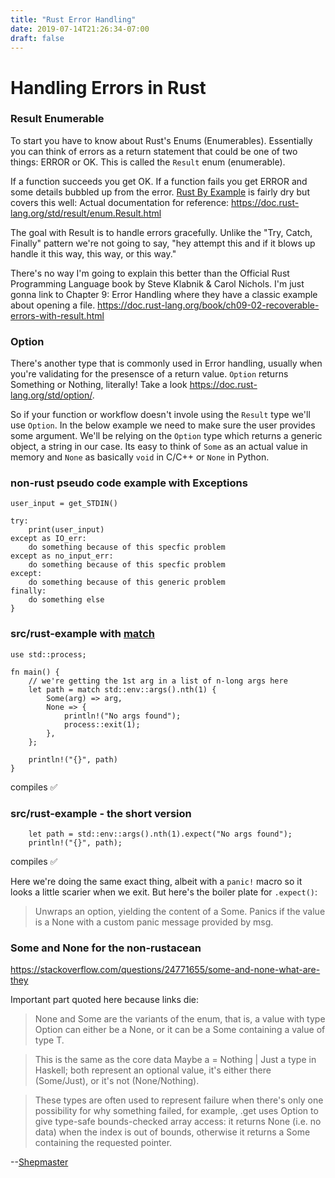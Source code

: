 ```yaml
---
title: "Rust Error Handling"
date: 2019-07-14T21:26:34-07:00
draft: false
---
```


# Handling Errors in Rust

### Result Enumerable
To start you have to know about Rust's Enums (Enumerables).  Essentially you can think of errors as a return statement that could be one of two things: ERROR or OK.  This is called the `Result` enum (enumerable).  

If a function succeeds you get OK.
If a function fails you get ERROR and some details bubbled up from the error. [Rust By Example](https://doc.rust-lang.org/rust-by-example/std/result.html) is fairly dry but covers this well: 
Actual documentation for reference: https://doc.rust-lang.org/std/result/enum.Result.html

The goal with Result is to handle errors gracefully.  Unlike the "Try, Catch, Finally" pattern we're not going to say, "hey attempt this and if it blows up handle it this way, this way, or this way."

There's no way I'm going to explain this better than the Official Rust Programming Language book by Steve Klabnik & Carol Nichols. I'm just gonna link to Chapter 9: Error Handling where they have a classic example about opening a file.  https://doc.rust-lang.org/book/ch09-02-recoverable-errors-with-result.html

### Option
There's another type that is commonly used in Error handling, usually when you're validating for the presensce of a return value.  `Option` returns Something or Nothing, literally!  Take a look https://doc.rust-lang.org/std/option/.

So if your function or workflow doesn't invole using the `Result` type we'll use `Option`. In the below example we need to make sure the user provides some argument.  We'll be relying on the `Option` type which returns a generic object, a string in our case.  Its easy to think of `Some` as an actual value in memory and `None` as basically `void` in C/C++ or `None` in Python.

### non-rust pseudo code example with Exceptions

```
user_input = get_STDIN()

try:
    print(user_input)
except as IO_err:
    do something because of this specfic problem
except as no_input_err:
    do something because of this specfic problem
except:
    do something because of this generic problem
finally:
    do something else
}
```

### src/rust-example with [match](https://doc.rust-lang.org/rust-by-example/flow_control/match.html)
```
use std::process;

fn main() {
	// we're getting the 1st arg in a list of n-long args here
    let path = match std::env::args().nth(1) {
        Some(arg) => arg,
        None => {
            println!("No args found");
            process::exit(1);
        },
    };

    println!("{}", path)
}
```
compiles &#x2705;

### src/rust-example - the short version
```
    let path = std::env::args().nth(1).expect("No args found");
    println!("{}", path);
```
compiles &#x2705;

Here we're doing the same exact thing, albeit with a `panic!` macro so it looks a little scarier when we exit.  But here's the boiler plate for `.expect()`:

>Unwraps an option, yielding the content of a Some.
>Panics if the value is a None with a custom panic message provided by msg.





### Some and None for the non-rustacean
https://stackoverflow.com/questions/24771655/some-and-none-what-are-they

Important part quoted here because links die:

>None and Some are the variants of the enum, that is, a value with type Option<T> can either be a None, or it can be a Some containing a value of type T.

>This is the same as the core data Maybe a = Nothing | Just a type in Haskell; both represent an optional value, it's either there (Some/Just), or it's not (None/Nothing).

>These types are often used to represent failure when there's only one possibility for why something failed, for example, .get uses Option to give type-safe bounds-checked array access: it returns None (i.e. no data) when the index is out of bounds, otherwise it returns a Some containing the requested pointer.

--[Shepmaster](https://stackoverflow.com/users/155423/shepmaster)


